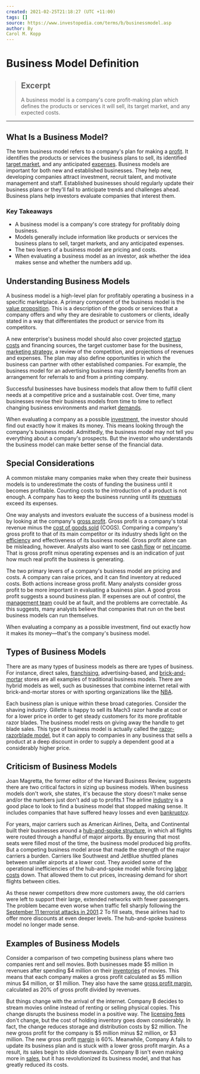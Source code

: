 ```yaml
---
created: 2021-02-25T21:18:27 (UTC +11:00)
tags: []
source: https://www.investopedia.com/terms/b/businessmodel.asp
author: By
Carol M. Kopp
---
```


# Business Model Definition

> ## Excerpt
> A business model is a company's core profit-making plan which defines the products or services it will sell, its target market, and any expected costs.

---
## What Is a Business Model?

The term business model refers to a company's plan for making a [profit](https://www.investopedia.com/terms/p/profit.asp). It identifies the products or services the business plans to sell, its identified [target market](https://www.investopedia.com/terms/t/target-market.asp), and any anticipated [expenses](https://www.investopedia.com/terms/e/expense.asp). Business models are important for both new and established businesses. They help new, developing companies attract investment, recruit talent, and motivate management and staff. Established businesses should regularly update their business plans or they'll fail to anticipate trends and challenges ahead. Business plans help investors evaluate companies that interest them.

### Key Takeaways

-   A business model is a company's core strategy for profitably doing business.
-   Models generally include information like products or services the business plans to sell, target markets, and any anticipated expenses.
-   The two levers of a business model are pricing and costs.
-   When evaluating a business model as an investor, ask whether the idea makes sense and whether the numbers add up.

## Understanding Business Models

A business model is a high-level plan for profitably operating a business in a specific marketplace. A primary component of the business model is the [value proposition](https://www.investopedia.com/terms/v/valueproposition.asp). This is a description of the goods or services that a company offers and why they are desirable to customers or clients, ideally stated in a way that differentiates the product or service from its competitors.

A new enterprise's business model should also cover projected [startup costs](https://www.investopedia.com/articles/pf/09/business-startup-costs.asp) and financing sources, the target customer base for the business, [marketing strategy](https://www.investopedia.com/terms/m/marketing-strategy.asp), a review of the competition, and projections of revenues and expenses. The plan may also define opportunities in which the business can partner with other established companies. For example, the business model for an advertising business may identify benefits from an arrangement for referrals to and from a printing company.

Successful businesses have business models that allow them to fulfill client needs at a competitive price and a sustainable cost. Over time, many businesses revise their business models from time to time to reflect changing business environments and market [demands](https://www.investopedia.com/terms/d/demand.asp).

When evaluating a company as a possible [investment,](https://www.investopedia.com/terms/i/investment.asp) the investor should find out exactly how it makes its money. This means looking through the company's business model. Admittedly, the business model may not tell you everything about a company's prospects. But the investor who understands the business model can make better sense of the financial data.

## Special Considerations

A common mistake many companies make when they create their business models is to underestimate the costs of funding the business until it becomes profitable. Counting costs to the introduction of a product is not enough. A company has to keep the business running until its [revenues](https://www.investopedia.com/terms/r/revenue.asp) exceed its expenses.

One way analysts and investors evaluate the success of a business model is by looking at the company's [gross profit](https://www.investopedia.com/terms/g/grossprofit.asp). Gross profit is a company's total revenue minus the [cost of goods sold](https://www.investopedia.com/terms/c/cogs.asp) (COGS). Comparing a company's gross profit to that of its main competitor or its industry sheds light on the [efficiency](https://www.investopedia.com/terms/e/efficiency.asp) and effectiveness of its business model. Gross profit alone can be misleading, however. Analysts also want to see [cash flow](https://www.investopedia.com/terms/c/cashflow.asp) or [net income](https://www.investopedia.com/terms/n/netincome.asp). That is gross profit minus operating expenses and is an indication of just how much real profit the business is generating.

The two primary levers of a company's business model are pricing and costs. A company can raise prices, and it can find inventory at reduced costs. Both actions increase gross profit. Many analysts consider gross profit to be more important in evaluating a business plan. A good gross profit suggests a sound business plan. If expenses are out of control, the [management team](https://www.investopedia.com/articles/basics/03/022803.asp) could be at fault, and the problems are correctable. As this suggests, many analysts believe that companies that run on the best business models can run themselves.

When evaluating a company as a possible investment, find out exactly how it makes its money—that's the company's business model.

## Types of Business Models

There are as many types of business models as there are types of business. For instance, direct sales, [franchising](https://www.investopedia.com/terms/f/franchise.asp), advertising-based, and [brick-and-mortar](https://www.investopedia.com/terms/b/brickandmortar.asp) stores are all examples of traditional business models. There are hybrid models as well, such as businesses that combine internet retail with brick-and-mortar stores or with sporting organizations like the [NBA](https://www.investopedia.com/articles/investing/070715/nbas-business-model.asp).

Each business plan is unique within these broad categories. Consider the shaving industry. Gillette is happy to sell its Mach3 razor handle at cost or for a lower price in order to get steady customers for its more profitable razor blades. The business model rests on giving away the handle to get blade sales. This type of business model is actually called the [razor-razorblade model](https://www.investopedia.com/terms/r/razor-razorblademodel.asp), but it can apply to companies in any business that sells a product at a deep discount in order to supply a dependent good at a considerably higher price.

## Criticism of Business Models

Joan Magretta, the former editor of the Harvard Business Review, suggests there are two critical factors in sizing up business models. When business models don't work, she states, it's because the story doesn't make sense and/or the numbers just don't add up to profits.1 The airline [industry](https://www.investopedia.com/terms/i/industry.asp) is a good place to look to find a business model that stopped making sense. It includes companies that have suffered heavy losses and even [bankruptcy](https://www.investopedia.com/terms/b/bankruptcy.asp).

For years, major carriers such as American Airlines, Delta, and Continental built their businesses around a [hub-and-spoke structure](https://www.investopedia.com/terms/h/hub_and_spoke_structure.asp), in which all flights were routed through a handful of major airports. By ensuring that most seats were filled most of the time, the business model produced big profits. But a competing business model arose that made the strength of the major carriers a burden. Carriers like Southwest and JetBlue shuttled planes between smaller airports at a lower cost. They avoided some of the operational inefficiencies of the hub-and-spoke model while forcing [labor costs](https://www.investopedia.com/terms/c/cost-of-labor.asp) down. That allowed them to cut prices, increasing demand for short flights between cities.

As these newer competitors drew more customers away, the old carriers were left to support their large, extended networks with fewer passengers. The problem became even worse when traffic fell sharply following the [September 11 terrorist attacks in 2001](https://www.investopedia.com/financial-edge/0911/the-impact-of-september-11-on-business.aspx).2 To fill seats, these airlines had to offer more discounts at even deeper levels. The hub-and-spoke business model no longer made sense.

## Examples of Business Models

Consider a comparison of two competing business plans where two companies rent and sell movies. Both businesses made $5 million in revenues after spending $4 million on their [inventories](https://www.investopedia.com/terms/i/inventory.asp) of movies. This means that each company makes a gross profit calculated as $5 million minus $4 million, or $1 million. They also have the same [gross profit margin](https://www.investopedia.com/terms/g/gross_profit_margin.asp), calculated as 20% of gross profit divided by revenues.

But things change with the arrival of the internet. Company B decides to stream movies online instead of renting or selling physical copies. This change disrupts the business model in a positive way. The [licensing fees](https://www.investopedia.com/terms/l/licensing-fee.asp) don't change, but the cost of holding inventory goes down considerably. In fact, the change reduces storage and distribution costs by $2 million. The new gross profit for the company is $5 million minus $2 million, or $3 million. The new gross profit [margin](https://www.investopedia.com/terms/m/margin.asp) is 60%. Meanwhile, Company A fails to update its business plan and is stuck with a lower gross profit margin. As a result, its sales begin to slide downwards. Company B isn't even making more in [sales](https://www.investopedia.com/terms/s/sale.asp), but it has revolutionized its business model, and that has greatly reduced its costs.
